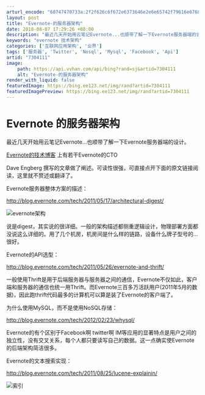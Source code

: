 ```yaml
---
arturl_encode: "68747470733a:2f2f626c6f672e6373646e2e6e65742f79616e676865686f6e:672f61727469636c652f64657461696c732f37333034313131"
layout: post
title: "Evernote-的服务器架构"
date: 2018-08-07 17:29:26 +08:00
description: "最近几天开始用云笔记Evernote...也顺带了解一下Evernote服务器端的设计。Everno"
keywords: "evernote 技术架构"
categories: ['互联网应用架构', '业界']
tags: ['服务器', 'Twitter', 'Nosql', 'Mysql', 'Facebook', 'Api']
artid: "7304111"
image:
    path: https://api.vvhan.com/api/bing?rand=sj&artid=7304111
    alt: "Evernote-的服务器架构"
render_with_liquid: false
featuredImage: https://bing.ee123.net/img/rand?artid=7304111
featuredImagePreview: https://bing.ee123.net/img/rand?artid=7304111
---
```


# Evernote 的服务器架构

最近几天开始用云笔记Evernote...也顺带了解一下Evernote服务器端的设计。

[Evernote的技术博客](http://blog.evernote.com/tech/)
上有若干Evernote的CTO

Dave Engberg
撰写的文章做了阐述。可读性很强，可直接点开下面的原文链接阅读，这里就不赘述或翻译了。

Evernote服务器整体方案的描述：

<http://blog.evernote.com/tech/2011/05/17/architectural-digest/>

![evernote架构](http://hi.csdn.net/attachment/201202/28/0_1330442404Pwwz.gif)

说是digest，其实说的很详细。一般的架构描述都侧重逻辑设计，物理部署方面都没说这么详细的。用了几个机房，机房间是什么样的链路，设备什么牌子型号的...很好。

Evernote的API选型：

<http://blog.evernote.com/tech/2011/05/26/evernote-and-thrift/>

一般使用Thrift是用于后端服务器与服务器之间的通信，Evernote不仅如此，客户端和服务器的通信也统一用Thrift。而Evernote三百多万活跃用户(2011年5月的数据)，因此跑thrift代码最多的计算机可以算是装了Evernote的客户端了。

为什么使用MySQL，而不是使用NoSQL存储：

<http://blog.evernote.com/tech/2012/02/23/whysql/>

Evernote的有个区别于Facebook啊 twitter啊 IM等应用的显著特点是用户之间的独立性，没有交叉关系，每个人都只要读写自己的数据。这一点确实使Evernote的后端架构简洁很多。

Evernote的文本搜索实现：

<http://blog.evernote.com/tech/2011/08/25/lucene-explainin/>

![索引](http://hi.csdn.net/attachment/201203/1/0_1330585895g6K6.gif)